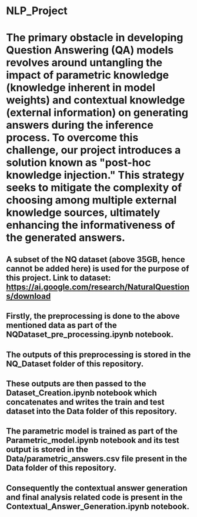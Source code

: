 # NLP_Project

# The primary obstacle in developing Question Answering (QA) models revolves around untangling the impact of parametric knowledge (knowledge inherent in model weights) and contextual knowledge (external information) on generating answers during the inference process. To overcome this challenge, our project introduces a solution known as "post-hoc knowledge injection." This strategy seeks to mitigate the complexity of choosing among multiple external knowledge sources, ultimately enhancing the informativeness of the generated answers.

## A subset of the NQ dataset (above 35GB, hence cannot be added here) is used for the purpose of this project. Link to dataset: https://ai.google.com/research/NaturalQuestions/download
## Firstly, the preprocessing is done to the above mentioned data as part of the NQDataset_pre_processing.ipynb notebook.
## The outputs of this preprocessing is stored in the NQ_Dataset folder of this repository.
## These outputs are then passed to the Dataset_Creation.ipynb notebook which concatenates and writes the train and test dataset into the Data folder of this repository.
## The parametric model is trained as part of the Parametric_model.ipynb notebook and its test output is stored in the Data/parametric_answers.csv file present in the Data folder of this repository.
## Consequently the contextual answer generation and final analysis related code is present in the Contextual_Answer_Generation.ipynb notebook.
